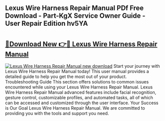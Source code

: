 ## Lexus Wire Harness Repair Manual PDf Free Download - Part-KgX Service Owner Guide - User Repair Edition hv5YA

# <h2><a href="http://bc55838.oget.top/?id=Lexus+Wire+Harness+Repair+Manual">🔗Download New 👉🔴 Lexus Wire Harness Repair Manual</a></h2>

[![Lexus Wire Harness Repair Manual new download](https://i.imgur.com/5g1atiW.png)](http://bc55838.oget.top/?id=Lexus+Wire+Harness+Repair+Manual)
Start your journey with Lexus Wire Harness Repair Manual today! This user manual provides a detailed guide to help you get the most out of your product. Troubleshooting Guide This section offers solutions to common issues encountered while using your Lexus Wire Harness Repair Manual. Lexus Wire Harness Repair Manual advanced features include facial recognition, gesture control, customizable profiles, and automated tasks, all of which can be accessed and customized through the user interface. Your Success is Our Goal Lexus Wire Harness Repair Manual. We are committed to providing you with the tools and support you need.
